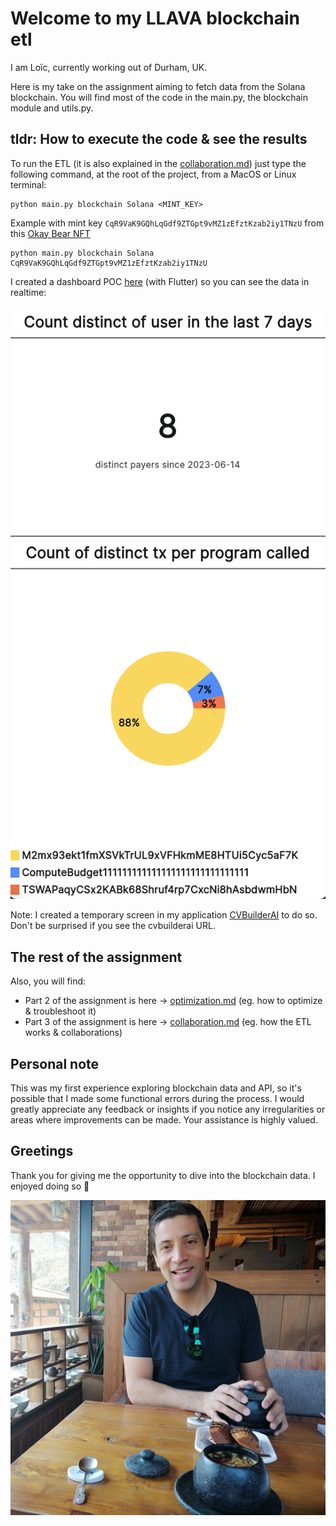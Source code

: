 # Welcome to my LLAVA blockchain etl

I am Loïc, currently working out of Durham, UK.

Here is my take on the assignment aiming to fetch data from the Solana blockchain. You will find most of the code in the main.py, the blockchain module and utils.py.

## tldr: How to execute the code & see the results
To run the ETL (it is also explained in the [collaboration.md](collaboration.md)) just type the following command, at the root of the project, from a MacOS or Linux terminal:
```
python main.py blockchain Solana <MINT_KEY>
```

Example with mint key `CqR9VaK9GQhLqGdf9ZTGpt9vMZ1zEfztKzab2iy1TNzU` from this [Okay Bear NFT](https://magiceden.io/item-details/CqR9VaK9GQhLqGdf9ZTGpt9vMZ1zEfztKzab2iy1TNzU?name=Okay-Bear-%23445)

```
python main.py blockchain Solana CqR9VaK9GQhLqGdf9ZTGpt9vMZ1zEfztKzab2iy1TNzU
```

I created a dashboard POC [here](https://app.cvbuilderai.com/solana) (with Flutter) so you can see the data in realtime:

![dashboard](ressources/dashboard.png)

Note: I created a temporary screen in my application [CVBuilderAI](https://app.cvbuilderai.com/) to do so. Don't be surprised if you see the cvbuilderai URL.

## The rest of the assignment
Also, you will find:

- Part 2 of the assignment is here -> [optimization.md](optimization.md) (eg. how to optimize & troubleshoot it)
- Part 3 of the assignment is here -> [collaboration.md](collaboration.md) (eg. how the ETL works & collaborations)

## Personal note

This was my first experience exploring blockchain data and API, so it's possible that I made some functional errors during the process. I would greatly appreciate any feedback or insights if you notice any irregularities or areas where improvements can be made. Your assistance is highly valued.

## Greetings
Thank you for giving me the opportunity to dive into the blockchain data.
I enjoyed doing so 🤩 

![loic pp](ressources/pp.jpg)

